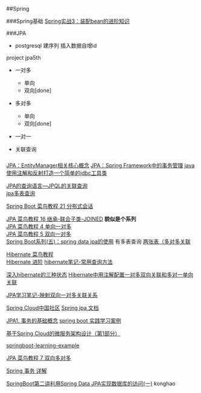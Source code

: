 ##Spring

###Spring基础
[Spring实战3：装配bean的进阶知识](http://www.jianshu.com/p/550171d82e70?hmsr=toutiao.io&utm_medium=toutiao.io&utm_source=toutiao.io)
[]()
[]()
[]()
[]()


###JPA 

- postgresql 建序列  插入数据自增id 

project jpa5th

- 一对多
  - 单向
  - 双向[done]
- 多对多
  - 单向
  - 双向[done]   
- 一对一

- 关联查询

###


[JPA：EntityManager相关核心概念](http://www.importnew.com/22576.html?utm_source=tuicool&utm_medium=referral)
[JPA：Spring Framework中的事务管理](http://www.importnew.com/22570.html?utm_source=tuicool&utm_medium=referral)
[java使用注解和反射打造一个简单的jdbc工具类](http://www.cnblogs.com/loweir/p/5860700.html)

[JPA的查询语言—JPQL的关联查询](http://www.cnblogs.com/luxh/archive/2012/06/02/2531750.html)  
[jpa多表查询](http://www.cnblogs.com/linjiqin/archive/2011/02/11/1951375.html)

[Spring Boot 菜鸟教程 21 分布式会话](http://www.jianshu.com/u/d54cf1707fd8)




[JPA 菜鸟教程 16 继承-联合子类-JOINED](http://www.jianshu.com/p/0998e9040d0f)   **貌似是个系列**  
[JPA 菜鸟教程 4 单向一对多](http://www.jianshu.com/p/9c69014ebafc)  
[JPA 菜鸟教程 5 双向一对多](http://www.jianshu.com/p/bc1d8be36fc8)  
[Spring Boot系列(五)：spring data   jpa的使用](http://www.jianshu.com/p/63ab3b985144) 有多表查询
[两张表（多对多关联](http://blog.csdn.net/lewis_007/article/details/53006602)  

[Hibernate 菜鸟教程](http://www.jianshu.com/c/cb65b68c4401)  
[Hibernate 进阶](http://www.jianshu.com/p/1a6ca1993b16)
[hibernate笔记-常用查询方法](http://www.jianshu.com/p/25e587b0324e)

[深入hibernate的三种状态](http://www.jianshu.com/p/8a5d7efff384)
[Hibernate中用注解配置一对多双向关联和多对一单向关联](http://www.cnblogs.com/hmy-1365/p/5790087.html)

[JPA学习笔记-映射双向一对多关联关系](http://blog.csdn.net/u010837612/article/details/47681625?utm_source=tuicool&utm_medium=referral)

[Spring Cloud中国社区](http://bbs.springcloud.cn/)
[Spring jpa 文档](https://www.gitbook.com/book/ityouknow/spring-data-jpa-reference-documentation/details)

[JPA1. 事务的基础概念](http://blog.csdn.net/dm_vincent/article/details/52566964)
[spring boot 实践学习案例](https://github.com/JeffLi1993/springboot-learning-example?hmsr=toutiao.io&utm_medium=toutiao.io&utm_source=toutiao.io)

[基于Spring Cloud的微服务架构设计（第1部分）](http://mp.weixin.qq.com/s/pEubU6Dyu2jGFXOzo90H5w)


[springboot-learning-example](https://github.com/JeffLi1993/springboot-learning-example?hmsr=toutiao.io&utm_medium=toutiao.io&utm_source=toutiao.io)


[JPA 菜鸟教程 7 双向多对多](http://www.jianshu.com/p/e0736493e433)


[Spring 事务 详解](http://www.jianshu.com/p/1affa8cde0bd)

[SpringBoot第二讲利用Spring Data JPA实现数据库的访问(一)](http://www.jianshu.com/p/5c10a4c6ceb0) konghao
[]()
[]()
[]()
[]()
